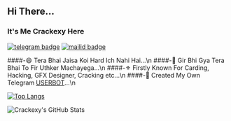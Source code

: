 ## Hi There...

### It's Me Crackexy Here
[![telegram badge](https://img.shields.io/badge/@Crackexy-30302f?style=for-the-badge&logo=telegram)](https://t.me/Crackexy)
[![mailid badge](https://img.shields.io/badge/Crackexy-30302f?style=for-the-badge&logo=gmail)](https:mailto:Crackexy@gmail.com)

####-😄 Tera Bhai Jaisa Koi Hard Ich Nahi Hai...\n
####-🥰 Gir Bhi Gya Tera Bhai To Fir Uthker Machayega...\n
####-⚜️ Firstly Known For Carding, Hacking, GFX Designer, Cracking etc...\n
####-🎯 Created My Own Telegram [USERBOT](github.com/crackexy/crackbot)...\n

[![Top Langs](https://github-readme-stats.vercel.app/api/top-langs/?username=crackexy&hide=dockerfile)](https://github.com/Crackexy)

![Crackexy's GitHub Stats](https://github-readme-stats.vercel.app/api?username=Crackexy&show_icons=true&theme=default&hide=stars)



